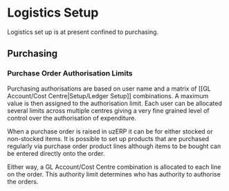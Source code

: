 # Logistics Setup

Logistics set up is at present confined to purchasing.

## Purchasing

### Purchase Order Authorisation Limits
Purchasing authorisations are based on user name and a matrix of [[GL Account/Cost Centre|Setup/Ledger Setup]] combinations. A maximum value is then assigned to the authorisation limit. Each user can be allocated several limits across multiple centres giving a very fine grained level of control over the authorisation of expenditure.

When a purchase order is raised in uzERP it can be for either stocked or non-stocked items. It is possible to set up products that are purchased regularly via purchase order product lines although items to be bought can be entered directly onto the order.

Either way, a GL Account/Cost Centre combination is allocated to each line on the order. This authority limit determines who has authority to authorise the orders.
